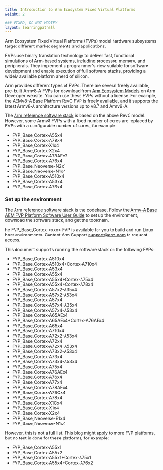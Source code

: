 ```yaml
---
title: Introduction to Arm Ecosystem Fixed Virtual Platforms
weight: 2

### FIXED, DO NOT MODIFY
layout: learningpathall
---
```


Arm Ecosystem Fixed Virtual Platforms (FVPs) model hardware subsystems target different market segments and applications.

FVPs use binary translation technology to deliver fast, functional simulations of Arm-based systems, including processor, memory, and peripherals. They implement a programmer's view suitable for software development and enable execution of full software stacks, providing a widely available platform ahead of silicon.

Arm provides different types of FVPs. There are several freely available, pre-built Armv8‑A FVPs for download from [Arm Ecosystem Models](https://developer.arm.com/Tools%20and%20Software/Fixed%20Virtual%20Platforms) on Arm Developer website. You can use these FVPs without a license. For example, the AEMv8-A Base Platform RevC FVP is freely available, and it supports the latest Armv8‑A architecture versions up to v8.7 and Armv9-A.

The [Arm reference software stack](https://gitlab.arm.com/arm-reference-solutions/arm-reference-solutions-docs/-/blob/master/docs/aemfvp-a/user-guide.rst) is based on the above RevC model. However, some Armv8 FVPs with a fixed number of cores are replaced by FVPs with a configurable number of cores, for example:

* FVP_Base_Cortex-A55x4
* FVP_Base_Cortex-A78x4
* FVP_Base_Cortex-X1x4
* FVP_Base_Cortex-X2x4
* FVP_Base_Cortex-A78AEx2
* FVP_Base_Cortex-A76x4
* FVP_Base_Neoverse-N2x1
* FVP_Base_Neoverse-N1x4
* FVP_Base_Cortex-A510x4
* FVP_Base_Cortex-A53x4
* FVP_Base_Cortex-A76x4

### Set up the environment

The [Arm reference software](https://gitlab.arm.com/arm-reference-solutions/arm-reference-solutions-docs/-/blob/master/docs/aemfvp-a/user-guide.rst) stack is the codebase. Follow the [Armv-A Base AEM FVP Platform Software User Guide](https://gitlab.arm.com/arm-reference-solutions/arm-reference-solutions-docs/-/blob/master/docs/aemfvp-a/user-guide.rst) to set up the environment, download the software stack, and get the toolchain.

he FVP_Base_Cortex-\<xxx> FVP is available for you to build and run Linux host environments. Contact Arm Support [support@arm.com](mailto:support@arm.com) to request access.

This document supports running the software stack on the following FVPs:

* FVP_Base_Cortex-A510x4
* FVP_Base_Cortex-A510x4+Cortex-A710x4
* FVP_Base_Cortex-A53x4
* FVP_Base_Cortex-A55x4
* FVP_Base_Cortex-A55x4+Cortex-A75x4
* FVP_Base_Cortex-A55x4+Cortex-A78x4
* FVP_Base_Cortex-A57x2-A35x4
* FVP_Base_Cortex-A57x2-A53x4
* FVP_Base_Cortex-A57x4
* FVP_Base_Cortex-A57x4-A35x4
* FVP_Base_Cortex-A57x4-A53x4
* FVP_Base_Cortex-A65AEx4
* FVP_Base_Cortex-A65AEx4+Cortex-A76AEx4
* FVP_Base_Cortex-A65x4
* FVP_Base_Cortex-A710x4
* FVP_Base_Cortex-A72x2-A53x4
* FVP_Base_Cortex-A72x4
* FVP_Base_Cortex-A72x4-A53x4
* FVP_Base_Cortex-A73x2-A53x4
* FVP_Base_Cortex-A73x4
* FVP_Base_Cortex-A73x4-A53x4
* FVP_Base_Cortex-A75x4
* FVP_Base_Cortex-A76AEx4
* FVP_Base_Cortex-A76x4
* FVP_Base_Cortex-A77x4
* FVP_Base_Cortex-A78AEx4
* FVP_Base_Cortex-A78Cx4
* FVP_Base_Cortex-A78x4
* FVP_Base_Cortex-X1Cx4
* FVP_Base_Cortex-X1x4
* FVP_Base_Cortex-X2x4
* FVP_Base_Neoverse-E1x4
* FVP_Base_Neoverse-N1x4

However, this is not a full list. This blog might apply to more FVP platforms, but no test is done for these platforms, for example:

* FVP_Base_Cortex-A55x1
* FVP_Base_Cortex-A55x2
* FVP_Base_Cortex-A55x1+Cortex-A75x1
* FVP_Base_Cortex-A55x4+Cortex-A76x2